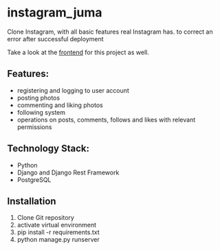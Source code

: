 # instagram_juma
Clone Instagram, with all basic features real Instagram has.
 to correct an error after successful deployment


Take a look at the [frontend](https://github.com/Vincent-Juma/instagram_juma) for this project as well.

## Features:

-   registering and logging to user account
-   posting photos
-   commenting and liking photos
-   following system
-   operations on posts, comments, follows and likes with relevant permissions

## Technology Stack:

-   Python
-   Django and Django Rest Framework
-   PostgreSQL

## Installation
1. Clone Git repository
2. activate virtual environment
3. pip install -r requirements.txt
4. python manage.py runserver


